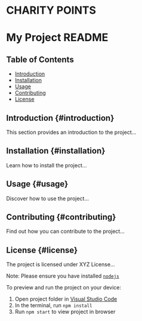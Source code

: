 
  # CHARITY POINTS
 # My Project README

## Table of Contents
- [Introduction](#introduction)
- [Installation](#installation)
- [Usage](#usage)
- [Contributing](#contributing)
- [License](#license)

## Introduction {#introduction}
This section provides an introduction to the project...

## Installation {#installation}
Learn how to install the project...

## Usage {#usage}
Discover how to use the project...

## Contributing {#contributing}
Find out how you can contribute to the project...

## License {#license}
The project is licensed under XYZ License...


  Note: Please ensure you have installed <code><a href="https://nodejs.org/en/download/">nodejs</a></code>

  To preview and run the project on your device:
  1) Open project folder in <a href="https://code.visualstudio.com/download">Visual Studio Code</a>
  2) In the terminal, run `npm install`
  3) Run `npm start` to view project in browser
  
